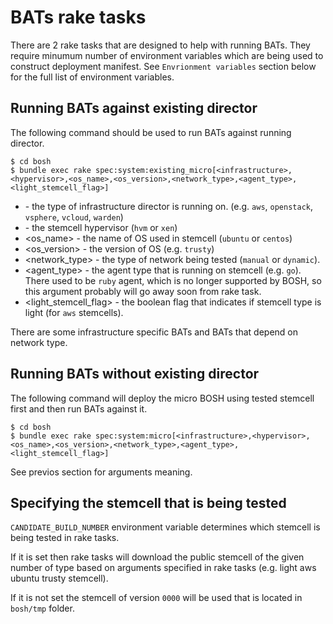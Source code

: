 # BATs rake tasks

There are 2 rake tasks that are designed to help with running BATs. They require minumum number of environment variables which are being used to construct deployment manifest. See `Envrionment variables` section below for the full list of environment variables.

## Running BATs against existing director

The following command should be used to run BATs against running director.

```
$ cd bosh
$ bundle exec rake spec:system:existing_micro[<infrastructure>,<hypervisor>,<os_name>,<os_version>,<network_type>,<agent_type>,<light_stemcell_flag>]
```

* <infrastructure> - the type of infrastructure director is running on. (e.g. `aws`, `openstack`, `vsphere`, `vcloud`, `warden`)
* <hypervisor> - the stemcell hypervisor (`hvm` or `xen`)
* <os_name> - the name of OS used in stemcell (`ubuntu` or `centos`)
* <os_version> - the version of OS (e.g. `trusty`)
* <network_type> - the type of network being tested (`manual` or `dynamic`).
* <agent_type> - the agent type that is running on stemcell (e.g. `go`). There used to be `ruby` agent, which is no longer supported by BOSH, so this argument probably will go away soon from rake task.
* <light_stemcell_flag> - the boolean flag that indicates if stemcell type is light (for `aws` stemcells).

There are some infrastructure specific BATs and BATs that depend on network type.

## Running BATs without existing director

The following command will deploy the micro BOSH using tested stemcell first and then run BATs against it.

```
$ cd bosh
$ bundle exec rake spec:system:micro[<infrastructure>,<hypervisor>,<os_name>,<os_version>,<network_type>,<agent_type>,<light_stemcell_flag>]
```

See previos section for arguments meaning.

## Specifying the stemcell that is being tested

`CANDIDATE_BUILD_NUMBER` environment variable determines which stemcell is being tested in rake tasks. 

If it is set then rake tasks will download the public stemcell of the given number of type based on arguments specified in rake tasks (e.g. light aws ubuntu trusty stemcell).

If it is not set the stemcell of version `0000` will be used that is located in `bosh/tmp` folder.